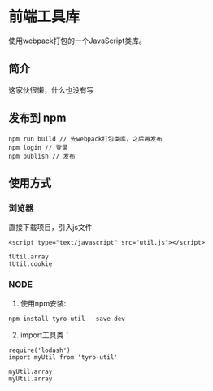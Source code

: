 # 前端工具库
使用webpack打包的一个JavaScript类库。


## 简介

这家伙很懒，什么也没有写


## 发布到 npm

```
npm run build // 先webpack打包类库，之后再发布
npm login // 登录
npm publish // 发布
```

## 使用方式

### 浏览器

直接下载项目，引入js文件

```
<script type="text/javascript" src="util.js"></script>
```

```
tUtil.array
tUtil.cookie
```

### NODE

1. 使用npm安装:

```
npm install tyro-util --save-dev
```

2. import工具类：

```
require('lodash')
import myUtil from 'tyro-util'

myUtil.array
myUtil.array
```

